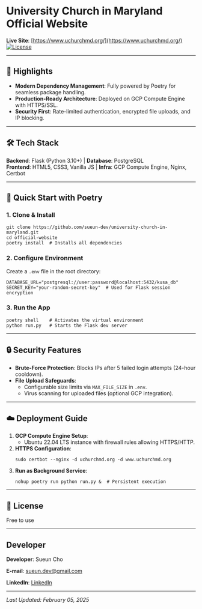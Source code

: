 # University Church in Maryland Official Website

**Live Site**: [https://www.uchurchmd.org/](https://www.uchurchmd.org/)  
[![License](https://img.shields.io/badge/License-Proprietary-blue.svg)](LICENSE)

---

## 🌟 Highlights  
- **Modern Dependency Management**: Fully powered by Poetry for seamless package handling.  
- **Production-Ready Architecture**: Deployed on GCP Compute Engine with HTTPS/SSL.  
- **Security First**: Rate-limited authentication, encrypted file uploads, and IP blocking.  

---

## 🛠 Tech Stack  
**Backend**: Flask (Python 3.10+) | **Database**: PostgreSQL  
**Frontend**: HTML5, CSS3, Vanilla JS | **Infra**: GCP Compute Engine, Nginx, Certbot  

---

## 🚀 Quick Start with Poetry  

### 1. Clone & Install  
```shell
git clone https://github.com/sueun-dev/university-church-in-maryland.git
cd official-website
poetry install  # Installs all dependencies  
```

### 2. Configure Environment  
Create a `.env` file in the root directory:
```env
DATABASE_URL="postgresql://user:password@localhost:5432/kusa_db"
SECRET_KEY="your-random-secret-key"  # Used for Flask session encryption
```

### 3. Run the App  
```shell
poetry shell    # Activates the virtual environment
python run.py   # Starts the Flask dev server
```

---

## 🔒 Security Features  
- **Brute-Force Protection**: Blocks IPs after 5 failed login attempts (24-hour cooldown).  
- **File Upload Safeguards**:  
  - Configurable size limits via `MAX_FILE_SIZE` in `.env`.  
  - Virus scanning for uploaded files (optional GCP integration).  

---

## ☁️ Deployment Guide  
1. **GCP Compute Engine Setup**:  
   - Ubuntu 22.04 LTS instance with firewall rules allowing HTTPS/HTTP.  
2. **HTTPS Configuration**:   
   ```shell
   sudo certbot --nginx -d uchurchmd.org -d www.uchurchmd.org
   ```
3. **Run as Background Service**:  
   ```shell
   nohup poetry run python run.py &  # Persistent execution
   ```

---

## 📜 License  
Free to use

---

## Developer
**Developer**: Sueun Cho

**E-mail**:  sueun.dev@gmail.com

**LinkedIn**: [LinkedIn](https://www.linkedin.com/in/sueun-cho-625262252/)

---

_Last Updated: February 05, 2025_

